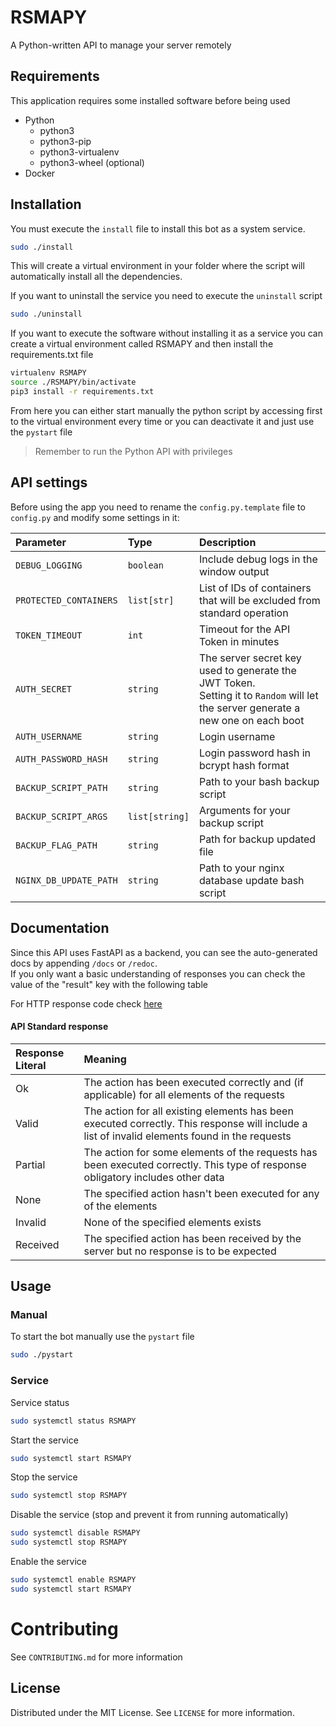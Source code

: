 # RSMAPY
A Python-written API to manage your server remotely

## Requirements
This application requires some installed software before being used
- Python
  - python3
  - python3-pip
  - python3-virtualenv
  - python3-wheel (optional)
- Docker

## Installation
You must execute the `install` file to install this bot as a system service.
```bash
sudo ./install
```
This will create a virtual environment in your folder where the script will automatically install all the dependencies.

If you want to uninstall the service you need to execute the `uninstall` script
```bash
sudo ./uninstall
```

If you want to execute the software without installing it as a service you can create a virtual environment called RSMAPY and then install the requirements.txt file
```bash
virtualenv RSMAPY 
source ./RSMAPY/bin/activate
pip3 install -r requirements.txt
```
From here you can either start manually the python script by accessing first to the virtual environment every time or you can deactivate it and just use the `pystart` file
> Remember to run the Python API with privileges

## API settings
Before using the app you need to rename the `config.py.template` file to `config.py` and modify some settings in it:

| Parameter | Type     | Description                |
| :-------- | :------- | :------------------------- |
| `DEBUG_LOGGING` | `boolean` | Include debug logs in the window output |
| `PROTECTED_CONTAINERS` | `list[str]` | List of IDs of containers that will be excluded from standard operation |
| `TOKEN_TIMEOUT` | `int` | Timeout for the API Token in minutes
| `AUTH_SECRET` | `string` | The server secret key used to generate the JWT Token.<br>Setting it to `Random` will let the server generate a new one on each boot
| `AUTH_USERNAME` | `string` | Login username
| `AUTH_PASSWORD_HASH` | `string` | Login password hash in bcrypt hash format
| `BACKUP_SCRIPT_PATH` | `string` |  Path to your bash backup script |
| `BACKUP_SCRIPT_ARGS` | `list[string]` |  Arguments for your backup script|
| `BACKUP_FLAG_PATH` | `string` | Path for backup updated file |
| `NGINX_DB_UPDATE_PATH` | `string` | Path to your nginx database update bash script |

## Documentation
Since this API uses FastAPI as a backend, you can see the auto-generated docs by appending `/docs` or `/redoc`. \
If you only want a basic understanding of responses you can check the value of the "result" key with the following table

For HTTP response code check [here](CONTRIBUTING.md#http-codes)

#### API Standard response
| Response Literal | Meaning |
| :--------------- | :------ |
| Ok               | The action has been executed correctly and (if applicable) for all elements of the requests |
| Valid            | The action for all existing elements has been executed correctly. This response will include a list of invalid elements found in the requests |
| Partial          | The action for some elements of the requests has been executed correctly. This type of response obligatory includes other data |
| None             | The specified action hasn't been executed for any of the elements |
| Invalid          | None of the specified elements exists |
| Received         | The specified action has been received by the server but no response is to be expected |

## Usage
### Manual
To start the bot manually use the `pystart` file
```bash
sudo ./pystart
```
### Service
Service status
```bash
sudo systemctl status RSMAPY
```
Start the service
```bash
sudo systemctl start RSMAPY
```
Stop the service
```bash
sudo systemctl stop RSMAPY
```
Disable the service (stop and prevent it from running automatically)
```bash
sudo systemctl disable RSMAPY
sudo systemctl stop RSMAPY
```
Enable the service
```bash
sudo systemctl enable RSMAPY
sudo systemctl start RSMAPY
```

# Contributing
See `CONTRIBUTING.md` for more information

## License
Distributed under the MIT License. See `LICENSE` for more information.
